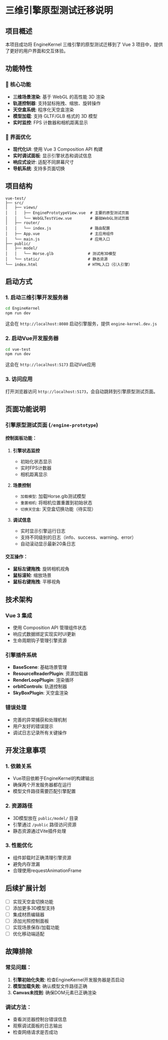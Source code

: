 # 三维引擎原型测试迁移说明

## 项目概述

本项目成功将 EngineKernel 三维引擎的原型测试迁移到了 Vue 3 项目中，提供了更好的用户界面和交互体验。

## 功能特性

### 🎯 核心功能
- **三维场景渲染**: 基于 WebGL 的高性能 3D 渲染
- **轨道控制器**: 支持鼠标拖拽、缩放、旋转操作
- **天空盒系统**: 程序化天空盒渲染
- **模型加载**: 支持 GLTF/GLB 格式的 3D 模型
- **实时监控**: FPS 计数器和相机距离显示

### 🎨 界面优化
- **现代化UI**: 使用 Vue 3 Composition API 构建
- **实时调试面板**: 显示引擎状态和调试信息
- **响应式设计**: 适配不同屏幕尺寸
- **导航系统**: 支持多页面切换

## 项目结构

```
vue-test/
├── src/
│   ├── views/
│   │   ├── EnginePrototypeView.vue  # 主要的原型测试页面
│   │   └── WebGLTestView.vue        # 基础WebGL测试页面
│   ├── router/
│   │   └── index.js                 # 路由配置
│   ├── App.vue                      # 主应用组件
│   └── main.js                      # 应用入口
├── public/
│   ├── model/
│   │   └── Horse.glb               # 测试用3D模型
│   └── static/                     # 静态资源
└── index.html                      # HTML入口（引入引擎）
```

## 启动方式

### 1. 启动三维引擎开发服务器
```bash
cd EngineKernel
npm run dev
```
这会在 `http://localhost:8080` 启动引擎服务，提供 `engine-kernel.dev.js`

### 2. 启动Vue开发服务器
```bash
cd vue-test
npm run dev
```
这会在 `http://localhost:5173` 启动Vue应用

### 3. 访问应用
打开浏览器访问 `http://localhost:5173`，会自动跳转到引擎原型测试页面。

## 页面功能说明

### 引擎原型测试页面 (`/engine-prototype`)

#### 控制面板功能：
1. **引擎状态监控**
   - 初始化状态显示
   - 实时FPS计数器
   - 相机距离显示

2. **场景控制**
   - `加载模型`: 加载Horse.glb测试模型
   - `重置相机`: 将相机位置重置到初始状态
   - `切换天空盒`: 天空盒切换功能（待实现）

3. **调试信息**
   - 实时显示引擎运行日志
   - 支持不同级别的日志（info、success、warning、error）
   - 自动滚动显示最新20条日志

#### 交互操作：
- **鼠标左键拖拽**: 旋转相机视角
- **鼠标滚轮**: 缩放场景
- **鼠标右键拖拽**: 平移视角

## 技术架构

### Vue 3 集成
- 使用 Composition API 管理组件状态
- 响应式数据绑定实现实时UI更新
- 生命周期钩子管理引擎资源

### 引擎插件系统
- **BaseScene**: 基础场景管理
- **ResourceReaderPlugin**: 资源加载器
- **RenderLoopPlugin**: 渲染循环
- **orbitControls**: 轨道控制器
- **SkyBoxPlugin**: 天空盒渲染

### 错误处理
- 完善的异常捕获和处理机制
- 用户友好的错误提示
- 调试日志记录所有关键操作

## 开发注意事项

### 1. 依赖关系
- Vue项目依赖于EngineKernel的构建输出
- 确保两个开发服务器都在运行
- 模型文件路径需要匹配引擎配置

### 2. 资源路径
- 3D模型放在 `public/model/` 目录
- 引擎通过 `/public` 路径访问资源
- 静态资源通过Vite插件处理

### 3. 性能优化
- 组件卸载时正确清理引擎资源
- 避免内存泄漏
- 合理使用requestAnimationFrame

## 后续扩展计划

- [ ] 实现天空盒切换功能
- [ ] 添加更多3D模型支持
- [ ] 集成材质编辑器
- [ ] 添加光照控制面板
- [ ] 实现场景保存/加载功能
- [ ] 优化移动端适配

## 故障排除

### 常见问题：
1. **引擎初始化失败**: 检查EngineKernel开发服务器是否启动
2. **模型加载失败**: 确认模型文件路径正确
3. **Canvas未找到**: 确保DOM元素已正确渲染

### 调试方法：
- 查看浏览器控制台错误信息
- 观察调试面板的日志输出
- 检查网络请求是否成功 